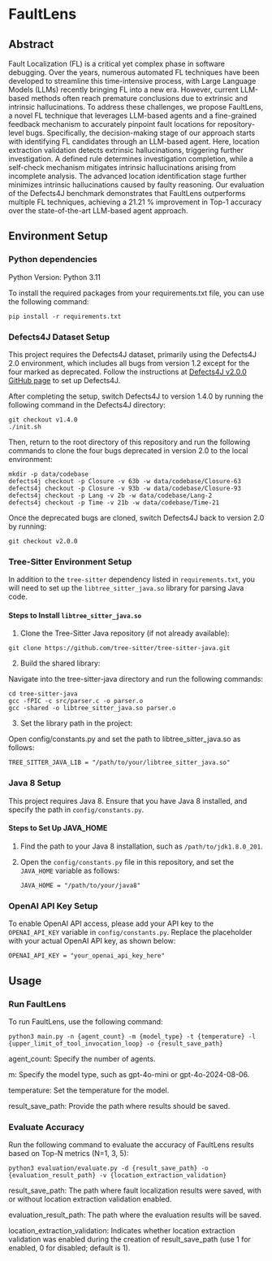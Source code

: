 # FaultLens
## Abstract
Fault Localization (FL) is a critical yet complex phase in software debugging. Over the years, numerous automated FL techniques have been developed to streamline this time-intensive process, with Large Language Models (LLMs) recently bringing FL into a new era. However, current LLM-based methods often reach premature conclusions due to extrinsic and intrinsic hallucinations. To address these challenges, we propose FaultLens, a novel FL technique that leverages LLM-based agents and a fine-grained feedback mechanism to accurately pinpoint fault locations for repository-level bugs.  Specifically, the decision-making stage of our approach starts with identifying FL candidates through an LLM-based agent. Here, location extraction validation detects extrinsic hallucinations, triggering further investigation. A defined rule determines investigation completion, while a self-check mechanism mitigates intrinsic hallucinations arising from incomplete analysis. The advanced location identification stage further minimizes intrinsic hallucinations caused by faulty reasoning. Our evaluation of the Defects4J benchmark demonstrates that FaultLens outperforms multiple FL techniques, achieving a 21.21 % improvement in Top-1 accuracy over the state-of-the-art LLM-based agent approach.

## Environment Setup
### Python dependencies
Python Version: Python 3.11

To install the required packages from your requirements.txt file, you can use the following command:
```
pip install -r requirements.txt
```

### Defects4J Dataset Setup

This project requires the Defects4J dataset, primarily using the Defects4J 2.0 environment, which includes all bugs from version 1.2 except for the four marked as deprecated. Follow the instructions at [Defects4J v2.0.0 GitHub page](https://github.com/rjust/defects4j/tree/v2.0.0) to set up Defects4J.

After completing the setup, switch Defects4J to version 1.4.0 by running the following command in the Defects4J directory:

```
git checkout v1.4.0
./init.sh
```

Then, return to the root directory of this repository and run the following commands to clone the four bugs deprecated in version 2.0 to the local environment:
```
mkdir -p data/codebase
defects4j checkout -p Closure -v 63b -w data/codebase/Closure-63
defects4j checkout -p Closure -v 93b -w data/codebase/Closure-93
defects4j checkout -p Lang -v 2b -w data/codebase/Lang-2
defects4j checkout -p Time -v 21b -w data/codebase/Time-21
```
Once the deprecated bugs are cloned, switch Defects4J back to version 2.0 by running:

```
git checkout v2.0.0
```


### Tree-Sitter Environment Setup

In addition to the `tree-sitter` dependency listed in `requirements.txt`, you will need to set up the `libtree_sitter_java.so` library for parsing Java code.

#### Steps to Install `libtree_sitter_java.so`

1. Clone the Tree-Sitter Java repository (if not already available):
   
```
git clone https://github.com/tree-sitter/tree-sitter-java.git
```
2. Build the shared library:

Navigate into the tree-sitter-java directory and run the following commands:
```
cd tree-sitter-java
gcc -fPIC -c src/parser.c -o parser.o
gcc -shared -o libtree_sitter_java.so parser.o
```
3. Set the library path in the project:

Open config/constants.py and set the path to libtree_sitter_java.so as follows:
```
TREE_SITTER_JAVA_LIB = "/path/to/your/libtree_sitter_java.so"
```
### Java 8 Setup

This project requires Java 8. Ensure that you have Java 8 installed, and specify the path in `config/constants.py`.

#### Steps to Set Up JAVA_HOME

1. Find the path to your Java 8 installation, such as `/path/to/jdk1.8.0_201`.

2. Open the `config/constants.py` file in this repository, and set the `JAVA_HOME` variable as follows:

   ```
   JAVA_HOME = "/path/to/your/java8"
    ```
### OpenAI API Key Setup

To enable OpenAI API access, please add your API key to the `OPENAI_API_KEY` variable in `config/constants.py`. 
Replace the placeholder with your actual OpenAI API key, as shown below:

```
OPENAI_API_KEY = "your_openai_api_key_here"
```

## Usage

### Run FaultLens

To run FaultLens, use the following command:

```
python3 main.py -n {agent_count} -m {model_type} -t {temperature} -l {upper_limit_of_tool_invocation_loop} -o {result_save_path}
```
agent_count: Specify the number of agents.


m: Specify the model type, such as gpt-4o-mini or gpt-4o-2024-08-06.


temperature: Set the temperature for the model.


result_save_path: Provide the path where results should be saved.

### Evaluate Accuracy

Run the following command to evaluate the accuracy of FaultLens results based on Top-N metrics (N=1, 3, 5):

```
python3 evaluation/evaluate.py -d {result_save_path} -o {evaluation_result_path} -v {location_extraction_validation}
```
result_save_path: The path where fault localization results were saved, with or without location extraction validation enabled.


evaluation_result_path: The path where the evaluation results will be saved.


location_extraction_validation: Indicates whether location extraction validation was enabled during the creation of result_save_path (use 1 for enabled, 0 for disabled; default is 1).


